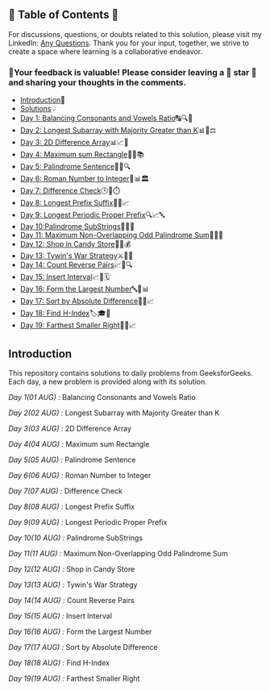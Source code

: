 ## 📜 Table of Contents 📜

For discussions, questions, or doubts related to this solution, please visit my LinkedIn: [Any Questions](https://www.linkedin.com/in/patel-hetkumar-sandipbhai-8b110525a/). Thank you for your input, together, we strive to create a space where learning is a collaborative endeavor.

### 🔮Your feedback is valuable! Please consider leaving a 🌟 star 🌟 and sharing your thoughts in the comments.

- [Introduction](../README.md)📝
- [Solutions]()💡
- [Day 1: Balancing Consonants and Vowels Ratio](01(Aug)%20Balancing%20Consonants%20and%20Vowels%20Ratio.md)🔠🔍🏁
- [Day 2: Longest Subarray with Majority Greater than K](02(Aug)%20Longest%20Subarray%20with%20Majority%20Greater%20than%20K.md)📊🚀⚖️
- [Day 3: 2D Difference Array](03(Aug)%202D%20Difference%20Array.md)📊📈🔢
- [Day 4: Maximum sum Rectangle](04(Aug)%20Maximum%20sum%20Rectangle.md)📐🧠📚
- [Day 5: Palindrome Sentence](05(Aug)%20Palindrome%20Sentence.md)🧠🔄🔍
- [Day 6: Roman Number to Integer](06(Aug)%20Roman%20Number%20to%20Integer.md)🔢📊🏛️
- [Day 7: Difference Check](07(Aug)%20Difference%20Check.md)🕒🚀⏱️
- [Day 8: Longest Prefix Suffix](08(Aug)%20Longest%20Prefix%20Suffix.md)📘📏📈
- [Day 9: Longest Periodic Proper Prefix](09(Aug)%20Longest%20Periodic%20Proper%20Prefix.md)🔍📈🔤
- [Day 10:Palindrome SubStrings](10(Aug)%20Palindrome%20SubStrings.md)🔁📐🔤	
- [Day 11: Maximum Non-Overlapping Odd Palindrome Sum](11(Aug)%20Maximum%20Non-Overlapping%20Odd%20Palindrome%20Sum.md)🧮🔮🧩
- [Day 12: Shop in Candy Store](12(Aug)%20Shop%20in%20Candy%20Store.md)🍭🛒💰
- [Day 13: Tywin's War Strategy](13(Aug)%20Tywin's%20War%20Strategy.md)⚔️🏹🎯
- [Day 14: Count Reverse Pairs](14(Aug)%20Count%20Reverse%20Pairs.md)📈🔢🔍
- [Day 15: Insert Interval](15(Aug)%20Insert%20Interval.md)📈📍🗓️
- [Day 16: Form the Largest Number](16(Aug)%20Form%20the%20Largest%20Number.md)🔤🔄📊
- [Day 17: Sort by Absolute Difference](17(Aug)%20Sort%20by%20Absolute%20Difference.md)📏🔢📈
- [Day 18: Find H-Index](18(Aug)%20Find%20H-Index.md)🏷️🎓📖
- [Day 19: Farthest Smaller Right](19(Aug)%20Farthest%20Smaller%20Right.md)🔢📍📈	



## Introduction

This repository contains solutions to daily problems from GeeksforGeeks. Each day, a new problem is provided along with its solution.

_Day 1(01 AUG) :_ Balancing Consonants and Vowels Ratio

_Day 2(02 AUG) :_ Longest Subarray with Majority Greater than K

_Day 3(03 AUG) :_ 2D Difference Array

_Day 4(04 AUG) :_ Maximum sum Rectangle

_Day 5(05 AUG) :_ Palindrome Sentence

_Day 6(06 AUG) :_ Roman Number to Integer

_Day 7(07 AUG) :_ Difference Check

_Day 8(08 AUG) :_ Longest Prefix Suffix

_Day 9(09 AUG) :_ Longest Periodic Proper Prefix

_Day 10(10 AUG) :_ Palindrome SubStrings 

_Day 11(11 AUG) :_ Maximum Non-Overlapping Odd Palindrome Sum 

_Day 12(12 AUG) :_ Shop in Candy Store 

_Day 13(13 AUG) :_ Tywin's War Strategy

_Day 14(14 AUG) :_ Count Reverse Pairs 

_Day 15(15 AUG) :_ Insert Interval 

_Day 16(16 AUG) :_ Form the Largest Number

_Day 17(17 AUG) :_ Sort by Absolute Difference

_Day 18(18 AUG) :_ Find H-Index

_Day 19(19 AUG) :_ Farthest Smaller Right

<!--_Day 20(20 AUG) :_

_Day 21(21 AUG) :_

_Day 22(22 AUG) :_

_Day 23(23 AUG) :_

_Day 24(24 AUG) :_

_Day 25(25 AUG) :_

_Day 26(26 AUG) :_

_Day 27(27 AUG) :_

_Day 28(28 AUG) :_

_Day 29(29 AUG) :_

_Day 30(30 AUG) :_

_Day 31(31 AUG) :_-->
